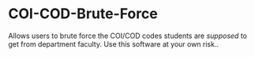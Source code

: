 # COI-COD-Brute-Force
Allows users to brute force the COI/COD codes students are *supposed* to get from department faculty. Use this software at your own risk..
